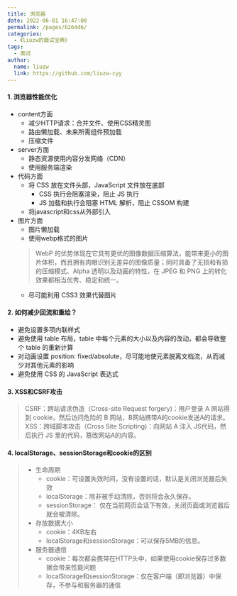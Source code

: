 ```yaml
---
title: 浏览器
date: 2022-06-01 16:47:00
permalink: /pages/b264d6/
categories:
  - 《liuzw的面试宝典》
tags:
  - 面试
author:
  name: liuzw
  link: https://github.com/liuzw-cyy
---
```

#### 1. 浏览器性能优化
* content方面
    * 减少HTTP请求：合并文件、使用CSS精灵图
    * 路由懒加载、未来所需组件预加载
    * 压缩文件
* server方面
    * 静态资源使用内容分发网络（CDN）
    * 使用服务端渲染
* 代码方面
    * 将 CSS 放在文件头部，JavaScript 文件放在底部
        * CSS 执行会阻塞渲染，阻止 JS 执行
        * JS 加载和执行会阻塞 HTML 解析，阻止 CSSOM 构建
    * 将javascript和css从外部引入
* 图片方面
    * 图片懒加载
    * 使用webp格式的图片
    > WebP 的优势体现在它具有更优的图像数据压缩算法，能带来更小的图片体积，而且拥有肉眼识别无差异的图像质量；同时具备了无损和有损的压缩模式、Alpha 透明以及动画的特性，在 JPEG 和 PNG 上的转化效果都相当优秀、稳定和统一。
  * 尽可能利用 CSS3 效果代替图片
#### 2. 如何减少回流和重绘？
  * 避免设置多项内联样式
  * 避免使用 table 布局，table 中每个元素的大小以及内容的改动，都会导致整个 table 的重新计算
  * 对动画设置 position: fixed/absolute，尽可能地使元素脱离文档流，从而减少对其他元素的影响
  * 避免使用 CSS 的 JavaScript 表达式
#### 3. XSS和CSRF攻击
> CSRF：跨站请求伪造（Cross-site Request forgery)：用户登录 A 网站得到 cookie，然后访问危险的 B 网站，B网站携带A的cookie发送A的请求。\
> XSS：跨域脚本攻击（Cross Site Scripting)：向网站 A 注入 JS代码，然后执行 JS 里的代码，篡改网站A的内容。
#### 4. localStorage、sessionStorage和cookie的区别
> * 生命周期
>   * cookie：可设置失效时间，没有设置的话，默认是关闭浏览器后失效
>   * localStorage：除非被手动清除，否则将会永久保存。
>   * sessionStorage： 仅在当前网页会话下有效，关闭页面或浏览器后就会被清除。
> * 存放数据大小
>   * cookie：4KB左右
>   * localStorage和sessionStorage：可以保存5MB的信息。
> * 服务器通信
>   * cookie：每次都会携带在HTTP头中，如果使用cookie保存过多数据会带来性能问题
>   * localStorage和sessionStorage：仅在客户端（即浏览器）中保存，不参与和服务器的通信

